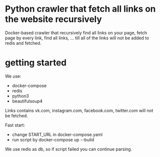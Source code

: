 # Python crawler that fetch all links on the website recursively 
Docker-based crawler that recursively find all links on your page, fetch page by every link, find all links, ... till all of the links will not be added to redis and fetched.

# getting started
We use:
- docker-compose
- redis
- python3
- beautifulsoup4

Links contains vk.com, instagram.com, facebook.com, twitter.com will not be fetched.

Fast start:
- change START_URL in docker-compose.yaml
- run script by docker-compose up --build

We use redis as db, so if script failed you can continue parsing.
